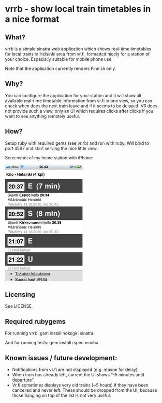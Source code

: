 vrrb - show local train timetables in a nice format
===================================================

What?
-----

vrrb is a simple sinatra web application which shows real-time timetables for
local trains in Helsinki area from vr.fi, formatted nicely for a station of
your choice. Especially suitable for mobile phone use.

Note that the application currently renders Finnish only.

Why?
----

You can configure the application for your station and it will show all
available real-time timetable information from vr.fi in one view, so you can
check when does the next train leave and if it seems to be delayed. VR does not
provide such a view, only an UI which requires clicks after clicks if you want
to see anything remotely useful.

How?
----

Setup ruby with required gems (see vr.rb) and run with ruby. Will bind to port
4567 and start serving the nice little view.

Screenshot of my home station with iPhone:

![screenshot!](https://github.com/akisaarinen/vrrb/raw/master/screenshot.png)

Licensing
---------

See LICENSE.

Required rubygems
-----------------

For running vrrb:
    gem install nokogiri sinatra

And for running tests:
    gem install rspec mocha

Known issues / future development:
----------------------------------
* Notifications from vr.fi are not displayed (e.g. reason for delay)
* When train has already left, current the UI shows "-5 minutes until departure".
* Vr.fi sometimes displays very old trains (~5 hours) if they have been cancelled
  and never left. These should be dropped from the UI, because those hanging on top
  of the list is not very useful.
